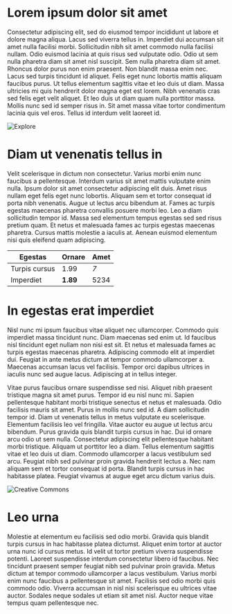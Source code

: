 # Lorem ipsum dolor sit amet

Consectetur adipiscing elit, sed do eiusmod tempor incididunt ut labore et dolore magna aliqua. Lacus sed viverra tellus in. Imperdiet dui accumsan sit amet nulla facilisi morbi. Sollicitudin nibh sit amet commodo nulla facilisi nullam. Odio euismod lacinia at quis risus sed vulputate odio. Odio ut sem nulla pharetra diam sit amet nisl suscipit. Sem nulla pharetra diam sit amet. Rhoncus dolor purus non enim praesent. Non blandit massa enim nec. Lacus sed turpis tincidunt id aliquet. Felis eget nunc lobortis mattis aliquam faucibus purus. Ut tellus elementum sagittis vitae et leo duis ut diam. Massa ultricies mi quis hendrerit dolor magna eget est lorem. Nibh venenatis cras sed felis eget velit aliquet. Et leo duis ut diam quam nulla porttitor massa. Mollis nunc sed id semper risus in. Sit amet massa vitae tortor condimentum lacinia quis vel eros. Tellus id interdum velit laoreet id.

![Explore](../images/explore.jpg)

# Diam ut venenatis tellus in

Velit scelerisque in dictum non consectetur. Varius morbi enim nunc faucibus a pellentesque. Interdum varius sit amet mattis vulputate enim nulla. Ipsum dolor sit amet consectetur adipiscing elit duis. Amet risus nullam eget felis eget nunc lobortis. Aliquam sem et tortor consequat id porta nibh venenatis. Augue ut lectus arcu bibendum at. Fames ac turpis egestas maecenas pharetra convallis posuere morbi leo. Leo a diam sollicitudin tempor id. Massa sed elementum tempus egestas sed sed risus pretium quam. Et netus et malesuada fames ac turpis egestas maecenas pharetra. Cursus mattis molestie a iaculis at. Aenean euismod elementum nisi quis eleifend quam adipiscing.

| Egestas       | Ornare    | Amet       |
|---------------|-----------|------------|
| Turpis cursus | 1.99      | *7*        |
| Imperdiet     | **1.89**  | 5234       |

# In egestas erat imperdiet

Nisl nunc mi ipsum faucibus vitae aliquet nec ullamcorper. Commodo quis imperdiet massa tincidunt nunc. Diam maecenas sed enim ut. Id faucibus nisl tincidunt eget nullam non nisi est sit. Et netus et malesuada fames ac turpis egestas maecenas pharetra. Adipiscing commodo elit at imperdiet dui. Feugiat in ante metus dictum at tempor commodo ullamcorper a. Maecenas accumsan lacus vel facilisis. Tempor orci dapibus ultrices in iaculis nunc sed augue lacus. Adipiscing at in tellus integer.

Vitae purus faucibus ornare suspendisse sed nisi. Aliquet nibh praesent tristique magna sit amet purus. Tempor id eu nisl nunc mi. Sapien pellentesque habitant morbi tristique senectus et netus et malesuada. Odio facilisis mauris sit amet. Purus in mollis nunc sed id. A diam sollicitudin tempor id. Diam ut venenatis tellus in metus vulputate eu scelerisque. Elementum facilisis leo vel fringilla. Vitae auctor eu augue ut lectus arcu bibendum. Purus gravida quis blandit turpis cursus in hac. Dui id ornare arcu odio ut sem nulla. Consectetur adipiscing elit pellentesque habitant morbi tristique. Aliquam ut porttitor leo a diam. Tellus elementum sagittis vitae et leo duis ut diam. Commodo ullamcorper a lacus vestibulum sed arcu. Feugiat nibh sed pulvinar proin gravida hendrerit lectus a. Nec nam aliquam sem et tortor consequat id porta. Blandit turpis cursus in hac habitasse platea. Feugiat vivamus at augue eget arcu dictum varius duis.

![Creative Commons](../images/creativecommons.jpg)

# Leo urna

Molestie at elementum eu facilisis sed odio morbi. Gravida quis blandit turpis cursus in hac habitasse platea dictumst. Aliquet enim tortor at auctor urna nunc id cursus metus. Id velit ut tortor pretium viverra suspendisse potenti. Laoreet suspendisse interdum consectetur libero id faucibus. Nec tincidunt praesent semper feugiat nibh sed pulvinar proin gravida. Metus dictum at tempor commodo ullamcorper a lacus vestibulum. Varius morbi enim nunc faucibus a pellentesque sit amet. Facilisis sed odio morbi quis commodo odio. Viverra accumsan in nisl nisi scelerisque eu ultrices vitae auctor. Sodales neque sodales ut etiam sit amet nisl. Auctor neque vitae tempus quam pellentesque nec.
